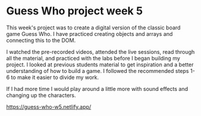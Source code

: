 # Guess Who project week 5

This week's project was to create a digital version of the classic board game Guess Who.
I have practiced creating objects and arrays and connecting this to the DOM.

I watched the pre-recorded videos, attended the live sessions, read through all the material,
and practiced with the labs before I began building my project. I looked at previous students material
to get inspiration and a better understanding of how to build a game.
I followed the recommended steps 1-6 to make it easier to divide my work.

If I had more time I would play around a little more with sound effects and changing up the characters.

https://guess-who-w5.netlify.app/
